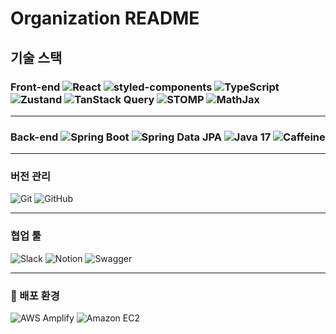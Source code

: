 # Organization README
## 기술 스택

### Front-end  ![React](https://img.shields.io/badge/React-61DAFB?style=flat&logo=react&logoColor=black)  ![styled-components](https://img.shields.io/badge/styled--components-DB7093?style=flat&logo=styled-components&logoColor=white)  ![TypeScript](https://img.shields.io/badge/TypeScript-3178C6?style=flat&logo=typescript&logoColor=white)  ![Zustand](https://img.shields.io/badge/Zustand-000000?style=flat&logo=zustand&logoColor=white)  ![TanStack Query](https://img.shields.io/badge/TanStack_Query-FF4154?style=flat&logo=react-query&logoColor=white)  ![STOMP](https://img.shields.io/badge/STOMP-003366?style=flat)  ![MathJax](https://img.shields.io/badge/MathJax-228B22?style=flat)

---

### Back-end  ![Spring Boot](https://img.shields.io/badge/Spring_Boot-6DB33F?style=flat&logo=spring-boot&logoColor=white)  ![Spring Data JPA](https://img.shields.io/badge/Spring_Data_JPA-59666C?style=flat)  ![Java 17](https://img.shields.io/badge/Java_17-007396?style=flat&logo=java&logoColor=white)  ![Caffeine](https://img.shields.io/badge/Caffeine-5A5A5A?style=flat)

---

### 버전 관리  
![Git](https://img.shields.io/badge/Git-F05032?style=flat&logo=git&logoColor=white)  ![GitHub](https://img.shields.io/badge/GitHub-181717?style=flat&logo=github&logoColor=white)

---

### 협업 툴  
![Slack](https://img.shields.io/badge/Slack-4A154B?style=flat&logo=slack&logoColor=white)  ![Notion](https://img.shields.io/badge/Notion-000000?style=flat&logo=notion&logoColor=white)  ![Swagger](https://img.shields.io/badge/Swagger-85EA2D?style=flat&logo=swagger&logoColor=black)

---

### 🚀 배포 환경  
![AWS Amplify](https://img.shields.io/badge/AWS_Amplify-FF9900?style=flat&logo=awsamplify&logoColor=black)  ![Amazon EC2](https://img.shields.io/badge/Amazon_EC2-FF9900?style=flat&logo=amazonec2&logoColor=white)
